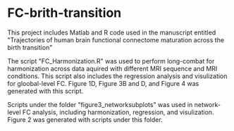 # FC-brith-transition

This project includes Matlab and R code used in the manuscript entitled "Trajectories of human brain functional connectome maturation across the birth transition"

The script "FC_Harmonization.R" was used to perform long-combat for harmonization across data aquired with different MRI sequence and MRI conditions. This script also includes the regression analysis and visulization for gloobal-level FC. Figure 1D, Figure 3B and D, and Figure 4 was generated with this script.

Scripts under the folder "figure3_networksubplots" was used in network-level FC analysis, including harmonization, regression, and visulization. Figure 2 was generated with scripts under this folder.
